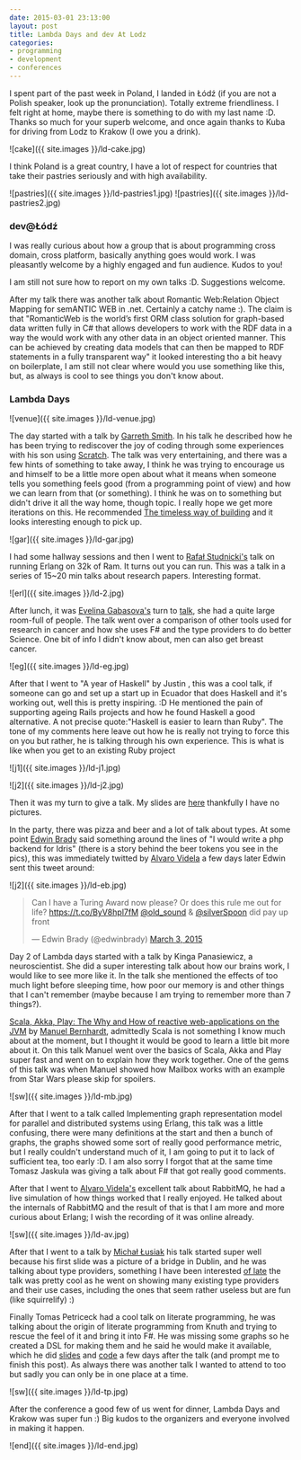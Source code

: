 ```yaml
---
date: 2015-03-01 23:13:00
layout: post
title: Lambda Days and dev At Lodz
categories:
- programming 
- development
- conferences
---
```


I spent part of the past week in Poland, I landed in Łódź (if you are not a Polish speaker, look up the pronunciation). Totally extreme friendliness. I felt right at home, maybe there is something to do with my last name :D. Thanks so much for your superb welcome, and once again thanks to Kuba for driving from Lodz to Krakow (I owe you a drink). 

![cake]({{ site.images }}/ld-cake.jpg)

I think Poland is a great country, I have a lot of respect for countries that take their pastries seriously and with high availability.

![pastries]({{ site.images }}/ld-pastries1.jpg)
![pastries]({{ site.images }}/ld-pastries2.jpg)
 

### dev@Łódź

I was really curious about how a group that is about programming cross domain, cross platform, basically anything goes would work. I was pleasantly welcome by a highly engaged and fun audience. Kudos to you!


I am still not sure how to report on my own talks :D. Suggestions welcome. 

After my talk there was another talk about Romantic Web:Relation Object Mapping for semANTIC WEB in .net. Certainly a catchy name :). The claim is that "RomanticWeb is the world’s first ORM class solution for graph-based data written fully in C# that allows developers to work with the RDF data in a way the would work with any other data in an object oriented manner. This can be achieved by creating data models that can then be mapped to RDF statements in a fully transparent way" it looked interesting tho a bit heavy on boilerplate, I am still not clear where would you use something like this, but, as always is cool to see things you don't know about.


### Lambda Days

![venue]({{ site.images }}/ld-venue.jpg)

The day started with a talk by [Garreth Smith](https://github.com/gar1t). In his talk he described how he has been trying to rediscover the joy of coding through  some experiences with his son using [Scratch](https://scratch.mit.edu/). The talk was very entertaining, and there was a few hints of something to take away, I think he was trying to encourage us and himself to be a little more open about what it means when someone tells you something feels good (from a programming point of view) and how we can learn from that (or something). I think he was on to something but didn't drive it all the way home, though topic. I really hope we get more iterations on this. 
He recommended [The timeless way of building](http://smile.amazon.com/The-Timeless-Building-Christopher-Alexander/dp/0195024028/) and it looks interesting enough to pick up.

![gar]({{ site.images }}/ld-gar.jpg)

I had some hallway sessions and then I went to [Rafał Studnicki's](https://github.com/studzien) talk on running Erlang on 32k of Ram. It turns out you can run. This was a talk in a series of 15~20 min talks about research papers. Interesting format. 

![erl]({{ site.images }}/ld-2.jpg)

After lunch, it was [Evelina Gabasova's](https://github.com/evelinag/) turn to [talk](https://github.com/evelinag/Projects/tree/master/FSharpCancerResearch), she had a quite large room-full of people. The talk went over a comparison of other tools used for research in cancer and how she uses F# and the type providers to do better Science. One bit of info I didn't know about, men can also get breast cancer.

![eg]({{ site.images }}/ld-eg.jpg)

After that I went to "A year of Haskell" by Justin , this was a cool talk, if someone can go and set up a start up in Ecuador that does Haskell and it's working out, well this is pretty inspiring. :D He mentioned the pain of supporting ageing Rails projects and how he found Haskell a good alternative. A not precise quote:"Haskell is easier to learn than Ruby". The tone of my comments here leave out how he is really not trying to force this on you but rather, he is talking through his own experience.
This is what is like when you get to an existing Ruby project

![j1]({{ site.images }}/ld-j1.jpg)

![j2]({{ site.images }}/ld-j2.jpg)


Then it was my turn to give a talk. My slides are [here](http://www.roundcrisis.com/presentations/the_tools_that_shape_us_ld2015/index.html#/) thankfully I have no pictures.


In the party, there was pizza and beer and a lot of talk about types. At some point [Edwin Brady](https://edwinb.wordpress.com/) said something around the lines of "I would write a php backend for Idris" (there is a story behind the beer tokens you see in the pics), this was immediately twitted by [Alvaro Videla](https://twitter.com/old_sound) a few days later Edwin sent this tweet around:

![j2]({{ site.images }}/ld-eb.jpg)

<blockquote class="twitter-tweet" data-partner="tweetdeck"><p>Can I have a Turing Award now please? Or does this rule me out for life? <a href="https://t.co/ByV8hpl7fM">https://t.co/ByV8hpl7fM</a> <a href="https://twitter.com/old_sound">@old_sound</a> &amp; <a href="https://twitter.com/silverSpoon">@silverSpoon</a> did pay up front</p>&mdash; Edwin Brady (@edwinbrady) <a href="https://twitter.com/edwinbrady/status/572893136948727809">March 3, 2015</a></blockquote>
<script async src="//platform.twitter.com/widgets.js" charset="utf-8"></script>


Day 2 of Lambda days started with a talk by Kinga Panasiewicz, a neuroscientist. She did a super interesting talk about how our brains work, I would like to see more like it. In the talk she mentioned the effects of too much light before sleeping time, how poor our memory is and other things that I can't remember (maybe because I am trying to remember more than 7 things?).  

[Scala, Akka, Play: The Why and How of reactive web-applications on the JVM](http://www.lambdadays.org/lambdadays2015/manuel-bernhardt) by [Manuel Bernhardt](https://twitter.com/elmanu), admittedly Scala is not something I know much about at the moment, but I thought it would be good to learn a little bit more about it. On this talk Manuel went over the basics of Scala, Akka and Play super fast and went on to explain how they work together. One of the gems of this talk was when Manuel showed how Mailbox works with an example from Star Wars please skip for spoilers.

![sw]({{ site.images }}/ld-mb.jpg)

After that I went to a talk called Implementing graph representation model for parallel and distributed systems using Erlang, this talk was a little confusing, there were many definitions at the start and then a bunch of graphs, the graphs showed some sort of really good performance metric, but I really couldn't understand much of it, I am going to put it to lack of sufficient tea, too early :D. I am also sorry I forgot that at the same time Tomasz Jaskula was giving a talk about F# that got really good comments. 

After that I went to [Alvaro Videla's](http://www.lambdadays.org/lambdadays2015/alvaro-videla) excellent talk about RabbitMQ, he had a live simulation of how things worked that I really enjoyed. He talked about the internals of RabbitMQ and the result of that is that I am more and more curious about Erlang; I wish the recording of it was online already.

![sw]({{ site.images }}/ld-av.jpg)

After that I went to a talk by [Michał Łusiak](http://mlusiak.com/) his talk started super well because his first slide was a picture of a bridge in Dublin, and he was talking about type providers, something I have been interested [of late](http://www.roundcrisis.com/2015/02/22/Type-providers/) the talk was pretty cool as he went on showing many existing type providers and their use cases, including the ones that seem rather useless but are fun (like squirrelify) :) 

Finally Tomas Petriceck had a cool talk on literate programming, he was talking about the origin of literate programming from Knuth and trying to rescue the feel of it and bring it into F#. He was missing some graphs so he created a DSL for making them and he said he would make it available, which he did [slides](http://tpetricek.github.io/Talks/2015/literate-programming/krakow/#/) and [code](https://github.com/tpetricek/Talks/tree/master/2015/literate-programming) a few days after the talk (and prompt me to finish this post). As always there was another talk I wanted to attend to too but sadly you can only be in one place at a time.

![sw]({{ site.images }}/ld-tp.jpg)

After the conference a good few of us went for dinner, Lambda Days and Krakow was super fun :) Big kudos to the organizers and everyone involved in making it happen.


![end]({{ site.images }}/ld-end.jpg)

